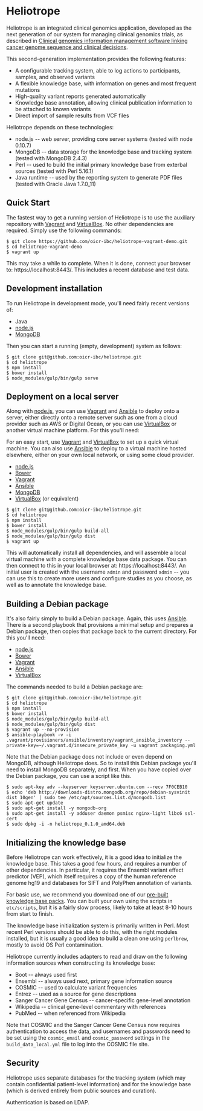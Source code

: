 Heliotrope
==========

Heliotrope is an integrated clinical genomics application, developed as the next generation of our
system for managing clinical genomics trials, as described in
[Clinical genomics information management software linking cancer genome sequence and clinical decisions](http://www.ncbi.nlm.nih.gov/pubmed/23603536).

This second-generation implementation provides the following features:

*  A configurable tracking system, able to log actions to participants, samples, and observed variants
*  A flexible knowledge base, with information on genes and most frequent mutations
*  High-quality variant reports generated automatically
*  Knowledge base annotation, allowing clinical publication information to be attached to known variants
*  Direct import of sample results from VCF files

Heliotrope depends on these technologies:

*  node.js -- web server, providing core server systems (tested with node 0.10.7)
*  MongoDB -- data storage for the knowledge base and tracking system (tested with MongoDB 2.4.3)
*  Perl -- used to build the initial primary knowledge base from exterbal sources (tested with Perl 5.16.1)
*  Java runtime -- used by the reporting system to generate PDF files (tested with Oracle Java 1.7.0_11)


Quick Start
-----------

The fastest way to get a running version of Heliotrope is to use the auxiliary repository with
[Vagrant](http://www.vagrantup.com/‎) and [VirtualBox](https://www.virtualbox.org/‎). No other
dependencies are required. Simply use the following commands:

```shell
$ git clone https://github.com/oicr-ibc/heliotrope-vagrant-demo.git
$ cd heliotrope-vagrant-demo
$ vagrant up
```

This may take a while to complete. When it is done, connect your browser to: https://localhost:8443/.
This includes a recent database and test data.


Development installation
------------------------

To run Heliotrope in development mode, you'll need fairly recent versions of:

*  Java
*  [node.js](https//nodejs.org/)
*  [MongoDB](http://www.mongodb.org/)

Then you can start a running (empty, development) system as follows:

```shell
$ git clone git@github.com:oicr-ibc/heliotrope.git
$ cd heliotrope
$ npm install
$ bower install
$ node_modules/gulp/bin/gulp serve
```

Deployment on a local server
----------------------------

Along with [node.js](https//nodejs.org/), you can use [Vagrant](http://www.vagrantup.com/‎) and
[Ansible](http://www.ansible.com) to deploy onto a server, either directly onto a remote server
such as one from a cloud provider such as AWS or Digital Ocean, or you can use
[VirtualBox](https://www.virtualbox.org/‎) or another virtual machine platform. For this you'll
need:

For an easy start, use [Vagrant](http://www.vagrantup.com/‎) and [VirtualBox](https://www.virtualbox.org/‎)
to set up a quick virtual machine. You can also use [Ansible](http://www.ansible.com) to deploy to
a virtual machine hosted elsewhere, either on your own local network, or using some cloud provider.

*  [node.js](https//nodejs.org/)
*  [Bower](http://bower.io/)
*  [Vagrant](http://www.vagrantup.com/‎)
*  [Ansible](http://www.ansible.com)
*  [MongoDB](http://www.mongodb.org/)
*  [VirtualBox](https://www.virtualbox.org/‎) (or equivalent)

```shell
$ git clone git@github.com:oicr-ibc/heliotrope.git
$ cd heliotrope
$ npm install
$ bower install
$ node_modules/gulp/bin/gulp build-all
$ node_modules/gulp/bin/gulp dist
$ vagrant up
```

This will automatically install all dependencies, and will assemble a local virtual machine with a complete
knowledge base data package. You can then connect to this in your local browser at: https://localhost:8443/.
An initial user is created with the username `admin` and password `admin` -- you can use this to create more
users and configure studies as you choose, as well as to annotate the knowledge base.

Building a Debian package
-------------------------

It's also fairly simply to build a Debian package. Again, this uses [Ansible](http://www.ansible.com). There is
a second playbook that provisions a minimal setup and prepares a Debian package, then copies that package
back to the current directory. For this you'll need:

*  [node.js](https//nodejs.org/)
*  [Bower](http://bower.io/)
*  [Vagrant](http://www.vagrantup.com/‎)
*  [Ansible](http://www.ansible.com)
*  [VirtualBox](https://www.virtualbox.org/‎)

The commands needed to build a Debian package are:

```shell
$ git clone git@github.com:oicr-ibc/heliotrope.git
$ cd heliotrope
$ npm install
$ bower install
$ node_modules/gulp/bin/gulp build-all
$ node_modules/gulp/bin/gulp dist
$ vagrant up --no-provision
$ ansible-playbook -v -i .vagrant/provisioners/ansible/inventory/vagrant_ansible_inventory --private-key=~/.vagrant.d/insecure_private_key -u vagrant packaging.yml
```

Note that the Debian package does not include or even depend on MongoDB, although Heliotrope does. So
to install this Debian package you'll need to install MongoDB separately, and first. When you have copied
over the Debian package, you can use a script like this.

```shell
$ sudo apt-key adv --keyserver keyserver.ubuntu.com --recv 7F0CEB10
$ echo 'deb http://downloads-distro.mongodb.org/repo/debian-sysvinit dist 10gen' | sudo tee /etc/apt/sources.list.d/mongodb.list
$ sudo apt-get update
$ sudo apt-get install -y mongodb-org
$ sudo apt-get install -y adduser daemon psmisc nginx-light libc6 ssl-cert
$ sudo dpkg -i -n heliotrope_0.1.0_amd64.deb
```

Initializing the knowledge base
-------------------------------

Before Heliotrope can work effectively, it is a good idea to initialize the knowledge base. This takes a good
few hours, and requires a number of other dependencies. In particular, it requires the Ensembl variant
effect predictor (VEP), which itself requires a copy of the human reference genome hg19 and databases for
SIFT and PolyPhen annotation of variants.

For basic use, we recommend you download one of our [pre-built knowledge base packs](https://github.com/oicr-ibc/heliotrope/wiki/Knowledge-base).
You can built your own using the scripts in `etc/scripts`, but it is a fairly slow process, likely to take at least
8-10 hours from start to finish.

The knowledge base initialization system is primarily written in Perl. Most recent Perl versions should be
able to do this, with the right modules installed, but it is usually a good idea to build a clean one using
`perlbrew`, mostly to avoid OS Perl contamination.

Heliotrope currently includes adapters to read and draw on the following information sources when constructing
its knowledge base:

*  Boot -- always used first
*  Ensembl -- always used next, primary gene information source
*  COSMIC -- used to calculate variant frequencies
*  Entrez -- used as a source for gene descriptions
*  Sanger Cancer Gene Census -- cancer-specific gene-level annotation
*  Wikipedia -- clinical gene-level commentary with references
*  PubMed -- when referenced from Wikipedia

Note that COSMIC and the Sanger Cancer Gene Census now requires authentication to access the data, and usernames
and passwords need to be set using the `cosmic_email` and `cosmic_password` settings in the `build_data_local.yml` file to
log into the COSMIC file site.


Security
--------

Heliotrope uses separate databases for the tracking system (which may contain confidential patient-level information) and for the knowledge base (which
is derived entirely from public sources and curation).

Authentication is based on LDAP.



